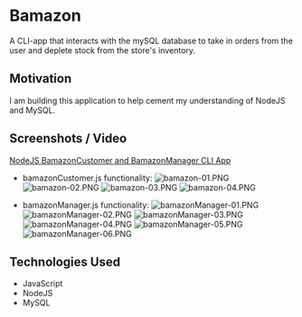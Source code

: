 # Bamazon

A CLI-app that interacts with the mySQL database to take in orders from the user and deplete stock from the store's inventory.

## Motivation

I am building this application to help cement my understanding of NodeJS and MySQL.

## Screenshots / Video

[NodeJS BamazonCustomer and BamazonManager CLI App](https://youtu.be/WoPx8Px-DkQ)

* bamazonCustomer.js functionality:
![bamazon-01.PNG](https://images.zenhubusercontent.com/5bb4428d58d3b92dfedf3084/51c765a3-e51c-4778-9687-7d47f8f44352)
![bamazon-02.PNG](https://images.zenhubusercontent.com/5bb4428d58d3b92dfedf3084/4e0b2f03-3966-4c1a-8c74-27107707049f)
![bamazon-03.PNG](https://images.zenhubusercontent.com/5bb4428d58d3b92dfedf3084/668bf24f-ed55-42ab-a088-a48cfe3e0862)
![bamazon-04.PNG](https://images.zenhubusercontent.com/5bb4428d58d3b92dfedf3084/4f38db12-3210-46ad-bdf5-9e3b89a5824a)

* bamazonManager.js functionality:
![bamazonManager-01.PNG](https://images.zenhubusercontent.com/5bb4428d58d3b92dfedf3084/d418bfbc-0793-46e5-9937-9ef88718a558)
![bamazonManager-02.PNG](https://images.zenhubusercontent.com/5bb4428d58d3b92dfedf3084/9409241f-f304-4980-98d9-3b9a49c4973a)
![bamazonManager-03.PNG](https://images.zenhubusercontent.com/5bb4428d58d3b92dfedf3084/a92376a1-d317-4fc3-afff-d2e7641e9c5d)
![bamazonManager-04.PNG](https://images.zenhubusercontent.com/5bb4428d58d3b92dfedf3084/68e9d923-5f9e-4c0a-8f66-826cda8f1357)
![bamazonManager-05.PNG](https://images.zenhubusercontent.com/5bb4428d58d3b92dfedf3084/3ed383b1-9007-4532-9d1b-9016856b1da9)
![bamazonManager-06.PNG](https://images.zenhubusercontent.com/5bb4428d58d3b92dfedf3084/d9b10186-7ee0-4fe1-9133-2c9acd38ef24)

## Technologies Used

* JavaScript
* NodeJS
* MySQL